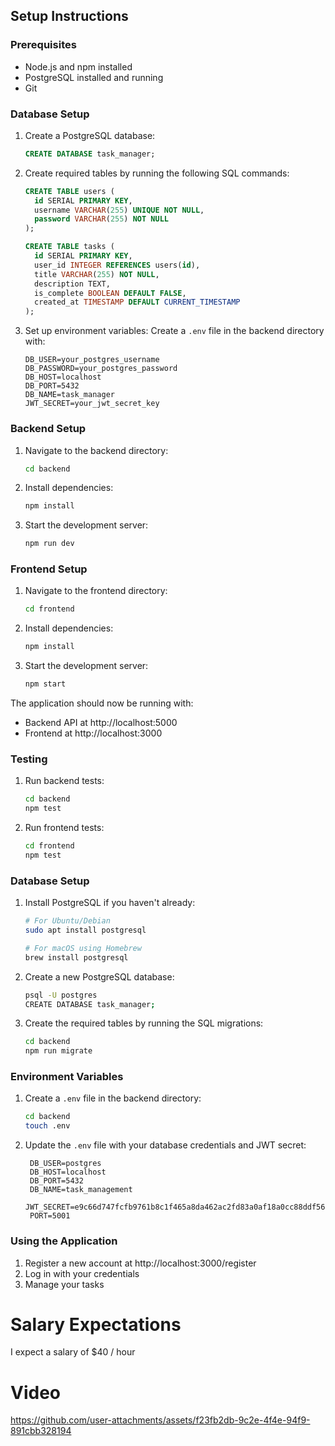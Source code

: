 ## Setup Instructions

### Prerequisites
- Node.js and npm installed
- PostgreSQL installed and running
- Git

### Database Setup
1. Create a PostgreSQL database:
   ```sql
   CREATE DATABASE task_manager;
   ```

2. Create required tables by running the following SQL commands:
   ```sql
   CREATE TABLE users (
     id SERIAL PRIMARY KEY,
     username VARCHAR(255) UNIQUE NOT NULL,
     password VARCHAR(255) NOT NULL
   );

   CREATE TABLE tasks (
     id SERIAL PRIMARY KEY,
     user_id INTEGER REFERENCES users(id),
     title VARCHAR(255) NOT NULL,
     description TEXT,
     is_complete BOOLEAN DEFAULT FALSE,
     created_at TIMESTAMP DEFAULT CURRENT_TIMESTAMP
   );
   ```

3. Set up environment variables:
   Create a `.env` file in the backend directory with:
   ```
   DB_USER=your_postgres_username
   DB_PASSWORD=your_postgres_password
   DB_HOST=localhost
   DB_PORT=5432
   DB_NAME=task_manager
   JWT_SECRET=your_jwt_secret_key
   ```

### Backend Setup
1. Navigate to the backend directory:
   ```bash
   cd backend
   ```

2. Install dependencies:
   ```bash
   npm install
   ```

3. Start the development server:
   ```bash
   npm run dev
   ```

### Frontend Setup
1. Navigate to the frontend directory:
   ```bash
   cd frontend
   ```

2. Install dependencies:
   ```bash
   npm install
   ```

3. Start the development server:
   ```bash
   npm start
   ```

The application should now be running with:
- Backend API at http://localhost:5000
- Frontend at http://localhost:3000

### Testing
1. Run backend tests:
   ```bash
   cd backend
   npm test
   ```

2. Run frontend tests:
   ```bash
   cd frontend
   npm test
   ```


### Database Setup

1. Install PostgreSQL if you haven't already:
   ```bash
   # For Ubuntu/Debian
   sudo apt install postgresql
   
   # For macOS using Homebrew
   brew install postgresql
   ```

2. Create a new PostgreSQL database:
   ```bash
   psql -U postgres
   CREATE DATABASE task_manager;
   ```

3. Create the required tables by running the SQL migrations:
   ```bash
   cd backend
   npm run migrate
   ```

### Environment Variables

1. Create a `.env` file in the backend directory:
   ```bash
   cd backend
   touch .env
   ```

2. Update the `.env` file with your database credentials and JWT secret:
   ```
    DB_USER=postgres
    DB_HOST=localhost
    DB_PORT=5432
    DB_NAME=task_management
    JWT_SECRET=e9c66d747fcfb9761b8c1f465a8da462ac2fd83a0af18a0cc88ddf56b8954a23
    PORT=5001
   ```

### Using the Application

1. Register a new account at http://localhost:3000/register
2. Log in with your credentials
3. Manage your tasks

# Salary Expectations

I expect a salary of $40 / hour

# Video


https://github.com/user-attachments/assets/f23fb2db-9c2e-4f4e-94f9-891cbb328194


